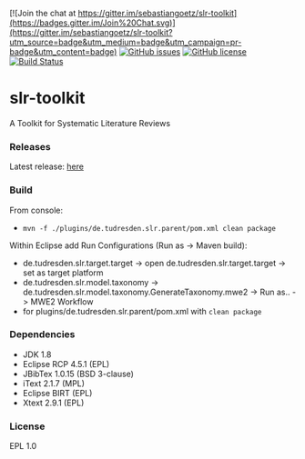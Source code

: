 [![Join the chat at https://gitter.im/sebastiangoetz/slr-toolkit](https://badges.gitter.im/Join%20Chat.svg)](https://gitter.im/sebastiangoetz/slr-toolkit?utm_source=badge&utm_medium=badge&utm_campaign=pr-badge&utm_content=badge) [![GitHub issues](https://img.shields.io/github/issues/sebastiangoetz/slr-toolkit.svg)](https://github.com/sebastiangoetz/slr-toolkit/issues) [![GitHub license](https://img.shields.io/badge/license-EPL-blue.svg)](https://raw.githubusercontent.com/sebastiangoetz/slr-toolkit/master/LICENSE) [![Build Status](https://travis-ci.org/sebastiangoetz/slr-toolkit.svg?branch=master)](https://travis-ci.org/sebastiangoetz/slr-toolkit)
# slr-toolkit

A Toolkit for Systematic Literature Reviews

### Releases

Latest release: [here](https://github.com/sebastiangoetz/slr-toolkit/releases)

### Build
From console:
* `mvn -f ./plugins/de.tudresden.slr.parent/pom.xml clean package`

Within Eclipse add Run Configurations (Run as -> Maven build):
* de.tudresden.slr.target.target -> open de.tudresden.slr.target.target -> set as target platform
* de.tudresden.slr.model.taxonomy -> de.tudresden.slr.model.taxonomy.GenerateTaxonomy.mwe2 -> Run as.. -> MWE2 Workflow
* for plugins/de.tudresden.slr.parent/pom.xml with `clean package`
 
### Dependencies
* JDK 1.8
* Eclipse RCP 4.5.1 (EPL)
* JBibTex 1.0.15 (BSD 3-clause)
* iText 2.1.7 (MPL)
* Eclipse BIRT (EPL)
* Xtext 2.9.1 (EPL)

### License
EPL 1.0
